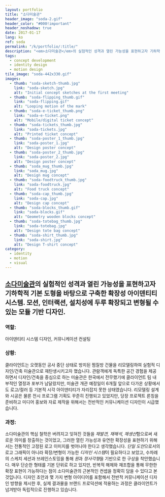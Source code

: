 ```yaml
---
layout: portfolio
title: "소다미술관"
header_image: "soda-2.gif"
header_color: "#000!important"
header_noshadow: true
date: 2017-01-17
lang: ko
ref: soda
permalink: "/k/portfolio/:title/"
description: "<em>소다미술관</em>의 실험적인 성격과 열린 가능성을 표현하고자 기하학적 기본 도형을 바탕으로 구축한 확장성 아이덴티티 시스템&mdash;모션, 인터랙션, 설치성에 두루 확장되고 변형될 수 있는 모듈 기반 디자인."
tags:
  - concept development
  - identity design
  - motion design
tile_image: "soda-442x330.gif"
images:
  - thumb: "soda-sketch-thumb.jpg"
    link: "soda-sketch.jpg"
    alt: "Initial concept sketches at the first meeting"
  - thumb: "soda-flipping_thumb.gif"
    link: "soda-flipping.gif"
    alt: "Looping motion of the mark"
  - thumb: "soda-e-ticket_thumb.png"
    link: "soda-e-ticket.png"
    alt: "Mobile/digital ticket concept"
  - thumb: "soda-tickets_thumb.jpg"
    link: "soda-tickets.jpg"
    alt: "Printed ticket concept"
  - thumb: "soda-poster_1_thumb.jpg"
    link: "soda-poster_1.jpg"
    alt: "Design poster concept"
  - thumb: "soda-poster_2_thumb.jpg"
    link: "soda-poster_2.jpg"
    alt: "Design poster concept"
  - thumb: "soda_mug_thumb.jpg"
    link: "soda_mug.jpg"
    alt: "Design mug concept"
  - thumb: "soda-foodtruck_thumb.jpg"
    link: "soda-foodtruck.jpg"
    alt: "Food truck concept"
  - thumb: "soda-cap_thumb.jpg"
    link: "soda-cap.jpg"
    alt: "Design cap concept"
  - thumb: "soda-blocks_thumb.gif"
    link: "soda-blocks.gif"
    alt: "Geometry wooden blocks concept"
  - thumb: "soda-totebag_thumb.jpg"
    link: "soda-totebag.jpg"
    alt: "Design tote bag concept"
  - thumb: "soda-shirt_thumb.jpg"
    link: "soda-shirt.jpg"
    alt: "Design T-shirt concept"
category:
  - identity
  - motion
  - visual
---
```

<section class="project-summary">
  <h1><span style="font-style: normal;"><a href="http://museumsoda.org/" target="_blank">소다미술관</a></span>의 실험적인 성격과 열린 가능성을 표현하고자 기하학적 기본 도형을 바탕으로 구축한 확장성 아이덴티티 시스템. 모션, 인터랙션, 설치성에 두루 확장되고 변형될 수 있는 모듈 기반 디자인.</h1>
  <section class="info">
    <h3>역할:</h3>
    <p>아이덴티티 시스템 디자인, 커뮤니케이션 컨설팅</p>
  </section>
  <section class="info">
    <h3>상황:</h3>
    <p>클라이언트는 오랫동안 공사 중단 상태로 방치된 찜질방 건물을 리모델링하여 실험적 디자인/건축 미술관으로 재탄생시키고자 했습니다. 관람객에게 독특한 공간 경험을 제공하면서 디자인/건축을 중심으로 하는 미술관은 한국에서 전무했기에 클라이언트 팀 내부적인 열정과 포부가 남달랐지만, 미술관 개관 예정일이 6개월 앞으로 다가온 상황에서도 로고/컬러 등 기본적 시각 아이덴티티가 자리잡지 못한 상태였습니다. 리모델링 설계와 시공은 물론 전시 프로그램 기획도 꾸준히 진행되고 있었지만, 당장 프로젝트 론칭을 준비하고 미디어 홍보와 자료 제작을 위해서는 전반적인 커뮤니케이션 디자인이 시급했습니다.
    </p>
  </section>
  <section class="info">
    <h3>과정:</h3>
    <p>소다미술관의 핵심 철학은 버려지고 잊혀진 것들을 <em>재발견, 재해석, 재생산</em>함으로써 새로운 의미를 창출하는 것이었고, 그러한 열린 가능성과 유연한 확장성을 표현하기 위해서는 전통적인 고정된 로고 이미지를 벗어나야 한다고 생각했습니다. <em>단일 도안</em>으로서의 로고 그래픽이 아니라 확장/변형이 가능한 <em>디자인 시스템</em>이 필요하다고 보았고, 수차례의 스케치 세션과 브레인스토밍을 통해 <em>원</em>과 <em>정사각형</em>을 기반으로 한 구상을 착안했습니다. 매우 단순한 형태를 기본 단위로 하고 있지만, 반복적 해체와 재조합을 통해 무한한 확장 표현이 가능하다는 점이 소다미술관의 근본적인 컨셉을 정확히 담을 수 있다고 본 것입니다. 디자인 초안과 몇 가지 변형 아이디어를 포함해서 전반적 커뮤니케이션 디자인 방향을 제시한 후, 실제 결과물을 브랜드 프로덕션에 적용하는 과정은 클라이언트가 넘겨받아 독립적으로 진행하고 있습니다.
    </p>
  </section>
</section>
